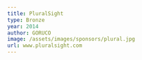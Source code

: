 ```yaml
---
title: PluralSight
type: Bronze
year: 2014
author: GORUCO
image: /assets/images/sponsors/plural.jpg
url: www.pluralsight.com
---
```

